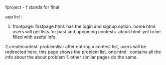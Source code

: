 fproject - f stands for final

app list :

1. frontpage: 
	firstpage.html: has the login and signup option.
	home.html: users will get lists for past and upcoming contests.
	about.html: yet to be filled with useful info.

2.createcontest:
	problemlist: after entring a contest list, users will be redirected here, this page shows the problem list.
	one.html : contains all the info about the about problem 1.
		other similar pages do the same.
